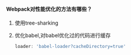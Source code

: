 #### Webpack对性能优化的方法有哪些？

1. 使用tree-sharking

2. 优化babel,对babel优化过的代码进行缓存

   ```js
   loader: 'babel-loader?cacheDirectory=true'
   ```

   